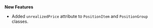 **New Features**

* Added `unrealizedPrice` attribute to `PositionItem` and `PositionGroup` classes.